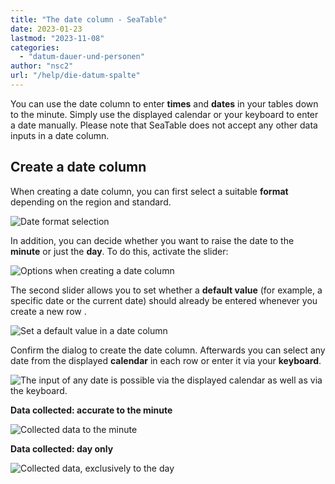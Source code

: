 ```yaml
---
title: "The date column - SeaTable"
date: 2023-01-23
lastmod: "2023-11-08"
categories: 
  - "datum-dauer-und-personen"
author: "nsc2"
url: "/help/die-datum-spalte"
---
```


You can use the date column to enter **times** and **dates** in your tables down to the minute. Simply use the displayed calendar or your keyboard to enter a date manually. Please note that SeaTable does not accept any other data inputs in a date column.

## Create a date column

When creating a date column, you can first select a suitable **format** depending on the region and standard.

![Date format selection ](https://seatable.io/wp-content/uploads/2023/01/Auswahl-des-Datumsformats.png)

In addition, you can decide whether you want to raise the date to the **minute** or just the **day**. To do this, activate the slider:

![Options when creating a date column](https://seatable.io/wp-content/uploads/2023/01/Optionen-beim-Anlegen-der-Datums-Spalte.png)

The second slider allows you to set whether a **default value** (for example, a specific date or the current date) should already be entered whenever you create a new row .

![Set a default value in a date column](https://seatable.io/wp-content/uploads/2023/01/Set-a-default-value-in-a-date-column.png)

Confirm the dialog to create the date column. Afterwards you can select any date from the displayed **calendar** in each row or enter it via your **keyboard**.

![The input of any date is possible via the displayed calendar as well as via the keyboard.](https://seatable.io/wp-content/uploads/2023/01/date-column.png)

**Data collected: accurate to the minute**

![Collected data to the minute](https://seatable.io/wp-content/uploads/2023/01/Erhobene-Daten-auf-die-Minute-genau.png)

**Data collected: day only**

![Collected data, exclusively to the day](https://seatable.io/wp-content/uploads/2023/01/Erhobene-Daten-Tag.png)
